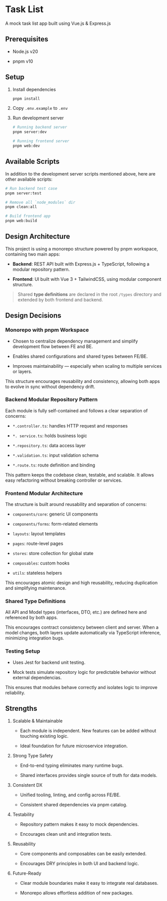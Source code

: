 # Task List

A mock task list app built using Vue.js & Express.js

## Prerequisites

- Node.js v20

- pnpm v10

## Setup

1. Install dependencies
   ```sh
   pnpm install
   ```

2. Copy `.env.example` to `.env`

3. Run development server
   ```sh
   # Running backend server
   pnpm server:dev

   # Running frontend server
   pnpm web:dev
   ```

## Available Scripts

In addition to the development server scripts mentioned above, here are other available scripts:

```sh
# Run backend test case
pnpm server:test

# Remove all `node_modules` dir
pnpm clean:all

# Build frontend app
pnpm web:build
```

## Design Architecture

This project is using a monorepo structure powered by pnpm workspace, containing two main apps:

- **Backend**: REST API built with Express.js + TypeScript, following a modular repository pattern.

- **Frontend**: UI built with Vue 3 + TailwindCSS, using modular component structure.

> Shared **type definitions** are declared in the root `/types` directory and extended by both frontend and backend.

## Design Decisions

### Monorepo with pnpm Workspace

- Chosen to centralize dependency management and simplify development flow between FE and BE.

- Enables shared configurations and shared types between FE/BE.

- Improves maintainability — especially when scaling to multiple services or layers.

This structure encourages reusability and consistency, allowing both apps to evolve in sync without dependency drift.

### Backend Modular Repository Pattern

Each module is fully self-contained and follows a clear separation of concerns:

- `*.controller.ts`: handles HTTP request and responses

- `*. service.ts`: holds business logic

- `*.repository.ts`: data access layer

- `*.validation.ts`: input validation schema

- `*.route.ts`: route definition and binding

This pattern keeps the codebase clean, testable, and scalable. It allows easy refactoring without breaking controller or services.

### Frontend Modular Architecture

The structure is built around reusability and separation of concerns:

- `components/core`: generic UI components

- `components/forms`: form-related elements

- `layouts`: layout templates

- `pages`: route-level pages

- `stores`: store collection for global state

- `composables`: custom hooks

- `utils`: stateless helpers

This encourages atomic design and high reusability, reducing duplication and simplifying maintenance.

### Shared Type Definitions

All API and Model types (interfaces, DTO, etc.) are defined here and referenced by both apps.

This encourages contract consistency between client and server.
When a model changes, both layers update automatically via TypeScript inference, minimizing integration bugs.

### Testing Setup

- Uses Jest for backend unit testing.

- Mock tests simulate repository logic for predictable behavior without external dependencias.

This ensures that modules behave correctly and isolates logic to improve reliability.

## Strengths

1. Scalable & Maintainable

   - Each module is independent. New features can be added without touching existing logic.

   - Ideal foundation for future microservice integration.

2. Strong Type Safety

   - End-to-end typing eliminates many runtime bugs.

   - Shared interfaces provides single source of truth for data models.

3. Consistent DX

   - Unified tooling, linting, and config across FE/BE.

   - Consistent shared dependencies via pnpm catalog.

4. Testability

   - Repository pattern makes it easy to mock dependencies.

   - Encourages clean unit and integration tests.

5. Reusability

   - Core components and composables can be easily extended.

   - Encourages DRY principles in both UI and backend logic.

6. Future-Ready

   - Clear module boundaries make it easy to integrate real databases.

   - Monorepo allows effortless addition of new packages.